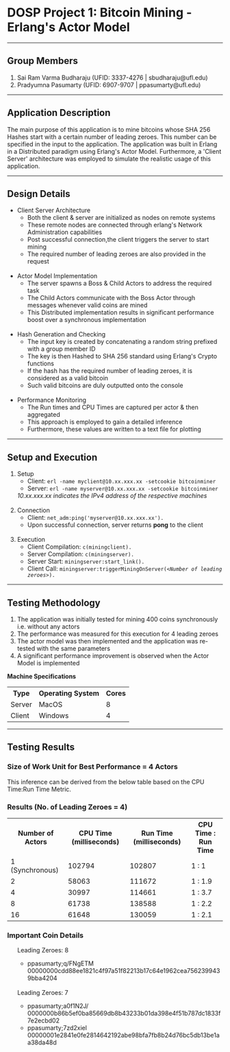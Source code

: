 # DOSP Project 1: Bitcoin Mining - Erlang's Actor Model
****
## Group Members
<ol>
    <li>Sai Ram Varma Budharaju (UFID: 3337-4276 | <a>sbudharaju@ufl.edu</a>)</li>
    <li>Pradyumna Pasumarty (UFID: 6907-9707 | <a>ppasumarty@ufl.edu</a>)</li>
</ol>

****

## Application Description

The main purpose of this application is to mine bitcoins whose SHA 256 Hashes start with a certain number of leading zeroes. 
This number can be specified in the input to the application. 
The application was built in Erlang in a Distributed paradigm using Erlang's Actor Model. 
Furthermore, a 'Client Server' architecture was employed to simulate the realistic usage of this application.

****

## Design Details

<ul>
    <li>
        Client Server Architecture
        <ul>
            <li>Both the client & server are initialized as nodes on remote systems</li>
            <li>These remote nodes are connected through erlang's Network Administration capabilities</li>
            <li>Post successful connection,the client triggers the server to start mining</li>
            <li>The required number of leading zeroes are also provided in the request</li>
        </ul>
    </li>
    <br/>
    <li>
        Actor Model Implementation
        <ul>
            <li>The server spawns a Boss & Child Actors to address the required task</li>
            <li>The Child Actors communicate with the Boss Actor through messages whenever valid coins are mined</li>
            <li>This Distributed implementation results in significant performance boost over a synchronous implementation</li>
        </ul>
    </li>
    <br/>
    <li>
        Hash Generation and Checking
        <ul>
            <li>The input key is created by concatenating a random string prefixed with a group member ID</li>
            <li>The key is then Hashed to SHA 256 standard using Erlang's Crypto functions</li>
            <li>If the hash has the required number of leading zeroes, it is considered as a valid bitcoin</li>
            <li>Such valid bitcoins are duly outputted onto the console</li>
        </ul>
    </li>
    <br/>
    <li>
        Performance Monitoring
        <ul>
            <li>The Run times and CPU Times are captured per actor & then aggregated</li>
            <li>This approach is employed to gain a detailed inference</li>
            <li>Furthermore, these values are written to a text file for plotting</li>
        </ul>
    </li>
</ul>

****

## Setup and Execution

<ol>
    <li>
        Setup
        <ul>
            <li>Client: <code>erl -name myclient@10.xx.xxx.xx -setcookie bitcoinminer</code></li>
            <li>Server: <code>erl -name myserver@10.xx.xxx.xx -setcookie bitcoinminer</code></li>
        </ul>
        <i>10.xx.xxx.xx indicates the IPv4 address of the respective machines</i>
    </li>
    <br/>
    <li>
        Connection
        <ul>
            <li>Client: <code>net_adm:ping('myserver@10.xx.xxx.xx').</code></li>
            <li>Upon successful connection, server returns <strong>pong</strong> to the client</li>
        </ul>
    </li>
    <br/>
    <li>
        Execution
        <ul>
            <li>Client Compilation: <code>c(miningclient).</code></li>
            <li>Server Compilation: <code>c(miningserver).</code></li>
            <li>Server Start: <code>miningserver:start_link().</code></li>
            <li>Client Call: <code>miningserver:triggerMiningOnServer(<<i>Number of leading zeroes</i>>).</code></li>
        </ul>
    </li>
</ol>

****

## Testing Methodology

<ol>
    <li>The application was initially tested for mining 400 coins synchronously i.e. without any actors</li>
    <li>The performance was measured for this execution for 4 leading zeroes</li>
    <li>The actor model was then implemented and the application was re-tested with the same parameters</li>
    <li>A significant performance improvement is observed when the Actor Model is implemented</li>
</ol>
<strong>Machine Specifications</strong>
<table>
    <th>Type</th>
    <th>Operating System</th>
    <th>Cores</th>
    <tr>
        <td>Server</td>
        <td>MacOS</td>
        <td>8</td>
    </tr>
    <tr>
        <td>Client</td>
        <td>Windows</td>
        <td>4</td>
    </tr>
</table>


****

## Testing Results

### Size of Work Unit for Best Performance = 4 Actors
This inference can be derived from the below table based on the CPU Time:Run Time Metric.

### Results (No. of Leading Zeroes = 4)

<table>
    <th>Number of Actors</th>
    <th>CPU Time (milliseconds)</th>
    <th>Run Time (milliseconds)</th>    
    <th>CPU Time : Run Time</th>
    <tr>
        <td>1 (Synchronous)</td>
        <td>102794</td>
        <td>102807</td>
        <td>1 : 1</td>
    </tr>
    <tr>
        <td>2</td>
        <td>58063</td>
        <td>111672</td>
        <td>1 : 1.9</td>
    </tr>
    <tr>
        <td>4</td>
        <td>30997</td>
        <td>114661</td>
        <td>1 : 3.7</td>
    </tr>
    <tr>
        <td>8</td>
        <td>61738</td>
        <td>138588</td>
        <td>1 : 2.2</td>
    </tr>
    <tr>
        <td>16</td>
        <td>61648</td>
        <td>130059</td>
        <td>1 : 2.1</td>
    </tr>
</table>

### Important Coin Details

<ul>
    Leading Zeroes: 8
    <ul>
        <li>ppasumarty;q/FNgETM    00000000cdd88ee1821c4f97a51f82213b17c64e1962cea7562399439bba4204</li>
    </ul>
    <br/>
    Leading Zeroes: 7
    <ul>
        <li>ppasumarty;a0f1N2J/    0000000b86b5ef0ba85669db8b43233b01da398e4f51b787dc1833f7e2ecbd02</li>
        <li>ppasumarty;7zd2xiel    00000001e2841e0fe2814642192abe98bfa7fb8b24d76bc5db13be1aa38da48d</li>
    </ul>
</ul>





